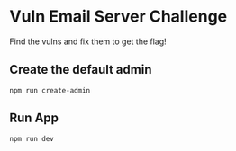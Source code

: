 # Vuln Email Server Challenge
Find the vulns and fix them to get the flag!

## Create the default admin
`npm run create-admin`

## Run App
`npm run dev`